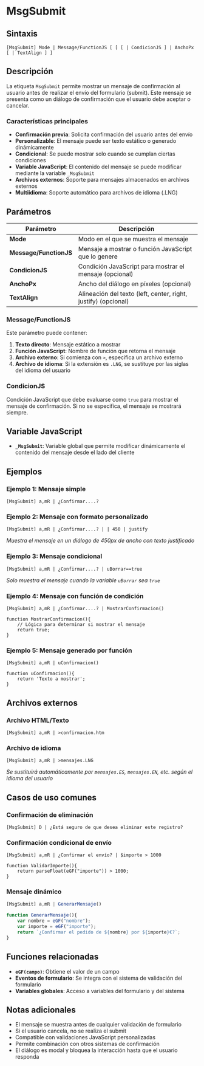 # MsgSubmit

## Sintaxis

```
[MsgSubmit] Mode | Message/FunctionJS [ [ [ | CondicionJS ] | AnchoPx [ | TextAlign ] ]
```

## Descripción

La etiqueta `MsgSubmit` permite mostrar un mensaje de confirmación al usuario antes de realizar el envío del formulario (submit). Este mensaje se presenta como un diálogo de confirmación que el usuario debe aceptar o cancelar.

### Características principales

- **Confirmación previa**: Solicita confirmación del usuario antes del envío
- **Personalizable**: El mensaje puede ser texto estático o generado dinámicamente
- **Condicional**: Se puede mostrar solo cuando se cumplan ciertas condiciones
- **Variable JavaScript**: El contenido del mensaje se puede modificar mediante la variable `_MsgSubmit`
- **Archivos externos**: Soporte para mensajes almacenados en archivos externos
- **Multiidioma**: Soporte automático para archivos de idioma (.LNG)

## Parámetros

| Parámetro | Descripción |
|-----------|-------------|
| **Mode** | Modo en el que se muestra el mensaje |
| **Message/FunctionJS** | Mensaje a mostrar o función JavaScript que lo genere |
| **CondicionJS** | Condición JavaScript para mostrar el mensaje (opcional) |
| **AnchoPx** | Ancho del diálogo en píxeles (opcional) |
| **TextAlign** | Alineación del texto (left, center, right, justify) (opcional) |

### Message/FunctionJS

Este parámetro puede contener:

1. **Texto directo**: Mensaje estático a mostrar
2. **Función JavaScript**: Nombre de función que retorna el mensaje
3. **Archivo externo**: Si comienza con `>`, especifica un archivo externo
4. **Archivo de idioma**: Si la extensión es `.LNG`, se sustituye por las siglas del idioma del usuario

### CondicionJS

Condición JavaScript que debe evaluarse como `true` para mostrar el mensaje de confirmación. Si no se especifica, el mensaje se mostrará siempre.

## Variable JavaScript

- **`_MsgSubmit`**: Variable global que permite modificar dinámicamente el contenido del mensaje desde el lado del cliente

## Ejemplos

### Ejemplo 1: Mensaje simple
```
[MsgSubmit] a,mR | ¿Confirmar....?
```

### Ejemplo 2: Mensaje con formato personalizado
```
[MsgSubmit] a,mR | ¿Confirmar....? | | 450 | justify
```
*Muestra el mensaje en un diálogo de 450px de ancho con texto justificado*

### Ejemplo 3: Mensaje condicional
```
[MsgSubmit] a,mR | ¿Confirmar....? | uBorrar==true
```
*Solo muestra el mensaje cuando la variable `uBorrar` sea `true`*

### Ejemplo 4: Mensaje con función de condición
```
[MsgSubmit] a,mR | ¿Confirmar....? | MostrarConfirmacion()

function MostrarConfirmacion(){ 
    // Lógica para determinar si mostrar el mensaje
    return true; 
}
```

### Ejemplo 5: Mensaje generado por función
```
[MsgSubmit] a,mR | uConfirmacion()

function uConfirmacion(){ 
    return 'Texto a mostrar'; 
}
```

## Archivos externos

### Archivo HTML/Texto
```
[MsgSubmit] a,mR | >confirmacion.htm
```

### Archivo de idioma
```
[MsgSubmit] a,mR | >mensajes.LNG
```
*Se sustituirá automáticamente por `mensajes.ES`, `mensajes.EN`, etc. según el idioma del usuario*

## Casos de uso comunes

### Confirmación de eliminación
```
[MsgSubmit] D | ¿Está seguro de que desea eliminar este registro?
```

### Confirmación condicional de envío
```
[MsgSubmit] a,mR | ¿Confirmar el envío? | $importe > 1000

function ValidarImporte(){
    return parseFloat(eGF("importe")) > 1000;
}
```

### Mensaje dinámico
```javascript
[MsgSubmit] a,mR | GenerarMensaje()

function GenerarMensaje(){
    var nombre = eGF("nombre");
    var importe = eGF("importe");
    return `¿Confirmar el pedido de ${nombre} por ${importe}€?`;
}
```

## Funciones relacionadas

- **`eGF(campo)`**: Obtiene el valor de un campo
- **Eventos de formulario**: Se integra con el sistema de validación del formulario
- **Variables globales**: Acceso a variables del formulario y del sistema

## Notas adicionales

- El mensaje se muestra antes de cualquier validación de formulario
- Si el usuario cancela, no se realiza el submit
- Compatible con validaciones JavaScript personalizadas
- Permite combinación con otros sistemas de confirmación
- El diálogo es modal y bloquea la interacción hasta que el usuario responda